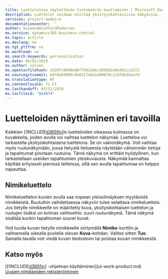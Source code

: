```yaml
---
title: Luetteloissa näytettävän tietomäärän muuttaminen | Microsoft Docs
description: Luettelot voidaan esittää yksityiskohtaisissa näkymissä, joista näet lisätietoja, tai ruutuina, joita on helppo silmäillä.
services: project-madeira
documentationcenter: ''
author: SusanneWindfeldPedersen
ms.service: dynamics365-business-central
ms.topic: article
ms.devlang: na
ms.tgt_pltfrm: na
ms.workload: na
ms.search.keywords: personalization
ms.date: 04/01/2019
ms.author: solsen
ms.openlocfilehash: 2d20fc0849e90f74924ebc585662a9e461cc2313
ms.sourcegitcommit: bd78a5d990c9e83174da1409076c22df8b35eafd
ms.translationtype: HT
ms.contentlocale: fi-FI
ms.lasthandoff: 03/31/2019
ms.locfileid: "924874"
---
```

# <a name="displaying-lists-in-different-ways"></a>Luetteloiden näyttäminen eri tavoilla
Kaikkien [!INCLUDE[d365fin](includes/d365fin_md.md)]in luetteloiden oikeassa kulmassa on kuvakkeita, joiden avulla voi vaihtaa luettelon näkymää. Luetteloa voi tarkastella yksityiskohtaisena luettelona. Se on vakionäkymä. Voit vaihtaa myös ruutunäkymään, jossa tietystä tietueesta näytetään vähemmän tietoja ja tapahtumat pinotaan ruutuina. Tämä näkymä on erittäin hyödyllinen, kun tarkastellaan useiden tapahtumien yleiskuvausta. Näkymää kannattaa käyttää erityisesti pienissä laitteissa, sillä sen avulla tapahtumaa on helppo napauttaa.

## <a name="items-list"></a>Nimikeluettelo
Nimikeluettelon kuvien avulla saa nopean yleissilmäyksen myytävistä nimikkeistä. Ruutuihin vaihdettaessa näkyviin tulee selattava nimikeluettelo. Jos tietylle nimikkeelle on määritetty kuva, yksityiskohtaisen luettelon ja ruutujen lisäksi on kolmas vaihtoehto: suuri ruutunäkymä. Tämä näkymä sisältää kunkin tapahtuman suuret kuvat.

Voit tuoda kuvan tietylle nimikkeelle siirtymällä **Nimike**-korttiin ja valitsemalla oikealla puolella olevan **Kuva**-kohdan. Valitse sitten **Tuo**. Samalla tavalla voit viedä kuvan tiedostoon tai poistaa kuvan nimikkeestä.  

## <a name="see-also"></a>Katso myös
[[!INCLUDE[d365fin](includes/d365fin_md.md)] -ohjelman käyttäminen](ui-work-product.md)  
[Uusien nimikkeiden rekisteröiminen](inventory-how-register-new-items.md)  
